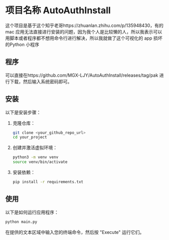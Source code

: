 
# 项目名称 AutoAuthInstall

这个项目是基于这个知乎老哥https://zhuanlan.zhihu.com/p/135948430，有的 mac 应用无法直接进行安装的问题，因为我个人是比较懒的人，所以我表示可以用脚本或者程序都不想用命令行进行解决，所以我就做了这个可视化的 app 损坏的Python 小程序

## 程序

可以直接在https://github.com/MGX-LJY/AutoAuthInstall/releases/tag/pak 进行下载，然后输入系统密码即可。

## 安装

以下是安装步骤：

1. 克隆仓库：
    ```bash
    git clone <your_github_repo_url>
    cd your_project
    ```

2. 创建并激活虚拟环境：
    ```bash
    python3 -m venv venv
    source venv/bin/activate
    ```

3. 安装依赖：
    ```bash
    pip install -r requirements.txt
    ```

## 使用

以下是如何运行应用程序：

```bash
python main.py
```

在提供的文本区域中输入您的终端命令，然后按 "Execute" 运行它们。
